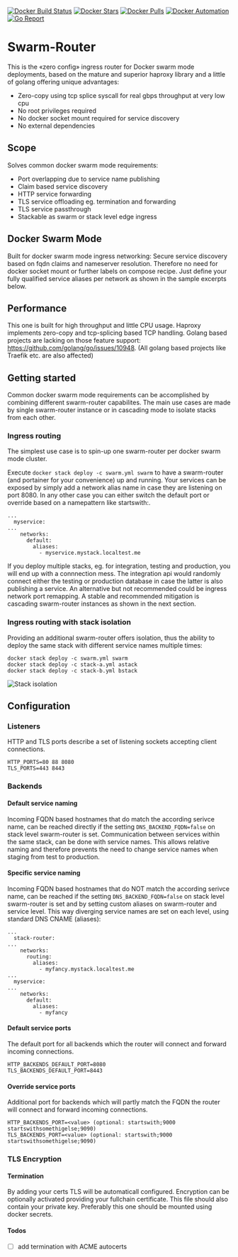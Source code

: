 [![Docker Build Status](https://img.shields.io/docker/build/flavioaiello/swarm-router.svg)](https://hub.docker.com/r/flavioaiello/swarm-router/)
[![Docker Stars](https://img.shields.io/docker/stars/flavioaiello/swarm-router.svg)](https://hub.docker.com/r/flavioaiello/swarm-router/)
[![Docker Pulls](https://img.shields.io/docker/pulls/flavioaiello/swarm-router.svg)](https://hub.docker.com/r/flavioaiello/swarm-router/)
[![Docker Automation](
https://img.shields.io/docker/automated/flavioaiello/swarm-router.svg)](https://hub.docker.com/r/flavioaiello/swarm-router/)
[![Go Report](
https://goreportcard.com/badge/github.com/flavioaiello/swarm-router)](https://goreportcard.com/report/github.com/flavioaiello/swarm-router)

# Swarm-Router
This is the «zero config» ingress router for Docker swarm mode deployments, based on the mature and superior haproxy library and a little of golang offering unique advantages:
- Zero-copy using tcp splice syscall for real gbps throughput at very low cpu
- No root privileges required
- No docker socket mount required for service discovery
- No external dependencies

## Scope
Solves common docker swarm mode requirements:
- Port overlapping due to service name publishing 
- Claim based service discovery
- HTTP service forwarding
- TLS service offloading eg. termination and forwarding
- TLS service passthrough
- Stackable as swarm or stack level edge ingress

## Docker Swarm Mode
Built for docker swarm mode ingress networking: Secure service discovery based on fqdn claims and nameserver resolution. Therefore no need for docker socket mount or further labels on compose recipe. Just define your fully qualified service aliases per network as shown in the sample excerpts below.

## Performance
This one is built for high throughput and little CPU usage. Haproxy implements zero-copy and tcp-splicing based TCP handling. Golang based projects are lacking on those feature support: https://github.com/golang/go/issues/10948. (All golang based projects like Traefik etc. are also affected)

## Getting started
Common docker swarm mode requirements can be accomplished by combining different swarm-router capabilites. The main use cases are made by single swarm-router instance or in cascading mode to isolate stacks from each other.

### Ingress routing
The simplest use case is to spin-up one swarm-router per docker swarm mode cluster.

Execute `docker stack deploy -c swarm.yml swarm` to have a swarm-router (and portainer for your convenience) up and running. Your services can be exposed by simply add a network alias name in case they are listening on port 8080. In any other case you can either switch the default port or override based on a namepattern like startswith:<port>.

```
...
  myservice:
...
    networks:
      default:
        aliases:
          - myservice.mystack.localtest.me
```
If you deploy multiple stacks, eg. for integration, testing and production, you will end up with a connnection mess. The integration api would randomly connect either the testing or production database in case the latter is also publishing a service. An alternative but not recommended could be ingress network port remapping. A stable and recommended mitigation is cascading swarm-router instances as shown in the next section. 

### Ingress routing with stack isolation
Providing an additional swarm-router offers isolation, thus the ability to deploy the same stack with different service names multiple times:
```
docker stack deploy -c swarm.yml swarm
docker stack deploy -c stack-a.yml astack
docker stack deploy -c stack-b.yml bstack
```
![Stack isolation](https://github.com/flavioaiello/swarm-router/blob/master/swarm-router.png?raw=true)
  
## Configuration

### Listeners

HTTP and TLS ports describe a set of listening sockets accepting client connections.
```
HTTP_PORTS=80 88 8080
TLS_PORTS=443 8443
```

### Backends

#### Default service naming
Incoming FQDN based hostnames that do match the according serivce name, can be reached directly if the setting  `DNS_BACKEND_FQDN=false` on stack level swarm-router is set.
Communication between services within the same stack, can be done with service names. This allows relative naming and therefore prevents the need to change service names when staging from test to production.

#### Specific service naming
Incoming FQDN based hostnames that do NOT match the according serivce name, can be reached if the setting  `DNS_BACKEND_FQDN=false` on stack level swarm-router is set and by setting custom aliases on swarm-router and service level. This way diverging service names are set on each level, using standard DNS CNAME (aliases):
```
...
  stack-router:
...
    networks:
      routing:
        aliases:
          - myfancy.mystack.localtest.me
...
  myservice:
...
    networks:
      default:
        aliases:
          - myfancy
```
#### Default service ports
The default port for all backends which the router will connect and forward incoming connections.
```
HTTP_BACKENDS_DEFAULT_PORT=8080
TLS_BACKENDS_DEFAULT_PORT=8443
```
#### Override service ports
Additional port for backends which will partly match the FQDN the router will connect and forward incoming connections.
```
HTTP_BACKENDS_PORT=<value> (optional: startswith;9000 startswithsomethigelse;9090)
TLS_BACKENDS_PORT=<value> (optional: startswith;9000 startswithsomethigelse;9090)
```

### TLS Encryption
#### Termination
By adding your certs TLS will be automaticall configured. Encryption can be optionally activated providing your fullchain certificate. This file should also contain your private key. Preferably this one should be mounted using docker secrets.


#### Todos
- [ ] add termination with ACME autocerts